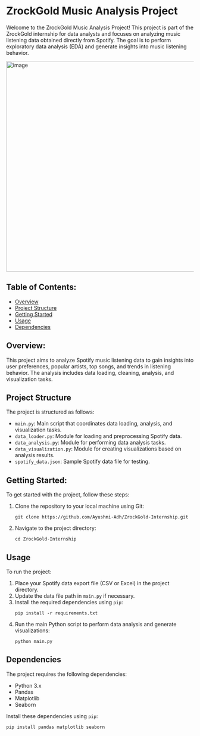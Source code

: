 # ZrockGold Music Analysis Project

Welcome to the ZrockGold Music Analysis Project! This project is part of the ZrockGold internship for data analysts and focuses on analyzing music listening data obtained directly from Spotify. The goal is to perform exploratory data analysis (EDA) and generate insights into music listening behavior.

<img width="565" alt="image" src="https://github.com/Ayushmi-Adh/ZrockGold-Internship/assets/132826306/07ca4a77-bf60-4607-906e-224dceb0704c">


## Table of Contents:

- [Overview](#overview)
- [Project Structure](#project-structure)
- [Getting Started](#getting-started)
- [Usage](#usage)
- [Dependencies](#dependencies)


## Overview:

This project aims to analyze Spotify music listening data to gain insights into user preferences, popular artists, top songs, and trends in listening behavior. The analysis includes data loading, cleaning, analysis, and visualization tasks.

## Project Structure

The project is structured as follows:
- `main.py`: Main script that coordinates data loading, analysis, and visualization tasks.
- `data_loader.py`: Module for loading and preprocessing Spotify data.
- `data_analysis.py`: Module for performing data analysis tasks.
- `data_visualization.py`: Module for creating visualizations based on analysis results.
- `spotify_data.json`: Sample Spotify data file for testing.

## Getting Started:

To get started with the project, follow these steps:
1. Clone the repository to your local machine using Git:
   ```
   git clone https://github.com/Ayushmi-Adh/ZrockGold-Internship.git
   ```
2. Navigate to the project directory:
   ```
   cd ZrockGold-Internship
   ```

## Usage

To run the project:
1. Place your Spotify data export file (CSV or Excel) in the project directory.
2. Update the data file path in `main.py` if necessary.
3. Install the required dependencies using `pip`:
   ```
   pip install -r requirements.txt
   ```
4. Run the main Python script to perform data analysis and generate visualizations:
   ```
   python main.py
   ```

## Dependencies

The project requires the following dependencies:
- Python 3.x
- Pandas
- Matplotlib
- Seaborn

Install these dependencies using `pip`:
```
pip install pandas matplotlib seaborn
```


